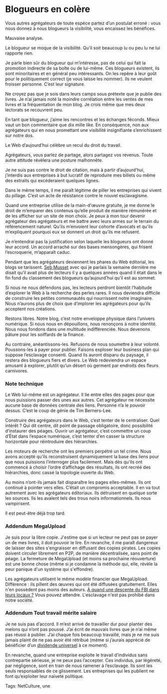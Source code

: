 # Blogueurs en colère

Vous autres agrégateurs de toute espèce partez d’un postulat erroné : vous nous donnez à nous blogueurs la visibilité, vous encaissez les bénéfices.

Mauvaise analyse.

Le blogueur se moque de la visibilité. Qu’il soit beaucoup lu ou peu lu ne lui rapporte rien.

Je parle bien sûr du blogueur qui m’intéresse, pas de celui qui fait la promotion indirecte de sa boîte ou de lui-même. Ces blogueurs existent, ils sont minoritaires et en général peu intéressants. On les repère à leur goût pour le politiquement correct (je vous laisse les nommer). Ils ne veulent froisser personne. C’est leur signature.

Ne croyez pas que je sois dans leurs camps sous prétexte que je publie des livres. Je n’ai jamais noté la moindre corrélation entre les ventes de mes livres et la fréquentation de mon blog. Je crois même que mes deux lectorats se recouvrent peu.

En tant que blogueur, j’aime les rencontres et les échanges féconds. Mieux vaut un bon commentaire que dix mille like. En conséquence, non aux agrégateurs qui en nous promettant une visibilité insignifiante s’enrichissent sur notre dos.

Le Web d’aujourd’hui célèbre un recul du droit du travail.

Agrégateurs, vous parlez de partage, alors partagez vos revenus. Toute autre attitude révèlera une posture malhonnête.

Je ne suis pas contre le droit de citation, mais à partir d’aujourd’hui, j’interdis aux entreprises à but lucratif de reproduire mes billets ou même des extraits qui excéderaient quelques lignes.

Dans le même temps, il me paraît légitime de piller les entreprises qui vivent du pillage. C’est un acte de résistance contre le nouvel esclavagisme.

Quand une entreprise utilise de la main-d'œuvre gratuite, je me donne le droit de m’emparer des contenus qu’elle produit de manière rémunérée et de les afficher sur un site de mon choix. Je peux à mon tour devenir agrégateur des agrégateurs et me battre avec leurs armes sur le terrain du référencement naturel. Qu’ils m’envoient leur cohorte d’avocats et qu’ils m’expliquent pourquoi eux se donnent un droit qu’ils me refusent.

Je n’entendrai pas la justification selon laquelle les blogueurs ont donné leur accord. Un accord arraché sur des bases mensongères, qui frisent l’escroquerie, m’apparaît caduc.

Pendant que les agrégateurs deviennent les phares du Web éditorial, les blogs se tarissent. [Seb Musset](http://sebmusset.blogspot.com/) avec qui je parlais la semaine dernière me disait qu’il avait plus de lecteurs il y a quelques années quand il était dans le fin fond du classement des blogueurs qu’aujourd’hui qu’il est au sommet.

Si nous ne nous défendons pas, les lecteurs perdront bientôt l’habitude d’explorer le Web à la recherche des perles rares. Il nous deviendra difficile de construire les petites communautés qui nourrissent notre imaginaire. Nous n’aurons plus de choix que d’implorer les agrégateurs pour qu’ils acceptent nos créations.

Restons libres. Notre blog, c’est notre enveloppe physique dans l’univers numérique. Si nous nous en dépouillons, nous renonçons à notre identité. Nous nous fondons dans une multitude indifférenciée. Nous devenons pâture pour les soiffards de la finance.

Au contraire, anéantissons-les. Refusons de nous soumettre à leur volonté. Poussons-les à payer pour publier. Faisons exploser leur business plan qui suppose l’esclavage consenti. Quand ils auront disparu du paysage, il restera des blogueurs fiers et divers. Le Web redeviendra un espace amusant à explorer, plutôt qu’un désert où germent par endroits des fleurs carnivores.

### Note technique

Le Web lui-même est un agrégateur. Il lie entre elles des pages pour que nous puissions passer des unes aux autres. Cet agrégateur ne nécessite aucune base de données centrale des liens. Personne n’a le pouvoir dessus. C’est le coup de génie de Tim Berners-Lee.

Construire des agrégateurs dans le Web, c’est tenter de le centraliser. Quel intérêt ? Qui dit centre, dit point de passage obligatoire, donc possibilité d’instaurer des péages. Ouvrir un agrégateur, c’est commettre un coup d’État dans l’espace numérique, c’est tenter d’en casser la structure horizontale pour réintroduire des hiérarchies.

Les moteurs de recherche ont les premiers perpétré un tel crime. Nous avons accepté qu’ils reconstruisent dynamiquement la base des liens pour que nous puissions l’interroger plus facilement. Mais dès qu’ils ont commencé à choisir l’ordre d’affichage des résultats, ils ont recréé des hiérarchies, donc cassé la topologie ouverte du Web.

Au moins n’ont-ils jamais fait disparaître les pages elles-mêmes. Ils ont continué à pointer vers elles. C’était un compromis acceptable. Il en va tout autrement avec les agrégateurs éditoriaux. Ils détruisent en quelque sorte les sources. Ils les avalent tels des trous noirs informationnels. Ils nous vampirisent.

Il est peut-être déjà trop tard.

### Addendum MegaUpload

Je suis pour la libre copie. J'estime que si un lecteur ne peut pas se payer un de mes livres, il doit pouvoir le lire. En revanche, il me paraît dangereux de laisser des sites s'engraisser en diffusant des copies pirates. Les copies doivent circuler librement en P2P, de manière décentralisée, sans point de péage. La fermeture de MegaUpload (et moins sa prochaine réouverture) est une bonne chose (même si je condamne la méthode qui, elle, révèle la peur panique d'un système qui s'effondre).

Les agrégateurs utilisent le même modèle financier que MegaUpload. Différence : ils pillent des œuvres qui ont été diffusées gratuitement. Elles n'en possèdent pas moins des auteurs. [À quand une descente du FBI dans leurs locaux ?](http://sebmusset.blogspot.com/2012/01/lelysee-se-felicite-de-la-fermeture-du.html) Vous pouvez attendre. L'esclavage n'est pas prohibé dans notre société.

### Addendum Tout travail mérite salaire

Je ne suis pas d’accord. Il m’est arrivé de travailler dur pour planter des melons qui n’ont pas poussé. J’ai écrit de mauvais livres que je n’ai même pas réussi à publier. J’ai chaque fois beaucoup travaillé, mais je ne me suis jamais plaint de ne pas avoir été rétribué (même si j’aurais apprécié de bénéficier d’un [dividende universel](/tag/dividende-universel/) à ce moment).

En revanche, quand une entreprise exploite le travail d’individus sans contrepartie sérieuse, je ne peux pas l’accepter. Ces individus, par légèreté, par négligence, sont en train de nous ramener à l’esclavage. Ils sont les seuls responsables de ce glissement. Les entreprises qui les publient ne font qu’exploiter leur naïveté politique.

Tags: NetCulture, une
